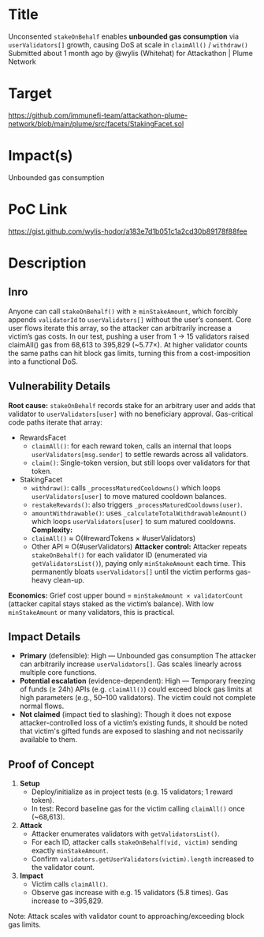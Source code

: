 # Title

Unconsented `stakeOnBehalf` enables **unbounded gas consumption** via `userValidators[]` growth, causing DoS at scale in `claimAll()` / `withdraw()`
Submitted about 1 month ago by @wylis (Whitehat) for Attackathon | Plume Network

# Target

https://github.com/immunefi-team/attackathon-plume-network/blob/main/plume/src/facets/StakingFacet.sol

# Impact(s)

Unbounded gas consumption

# PoC Link

https://gist.github.com/wylis-hodor/a183e7d1b051c1a2cd30b89178f88fee

# Description

## Inro
Anyone can call `stakeOnBehalf()` with ≥ `minStakeAmount`, which forcibly appends `validatorId` to `userValidators[]` without the user’s consent. Core user flows iterate this array, so the attacker can arbitrarily increase a victim’s gas costs. In our test, pushing a user from 1 → 15 validators raised claimAll() gas from 68,613 to 395,829 (~5.77×). At higher validator counts the same paths can hit block gas limits, turning this from a cost-imposition into a functional DoS.

## Vulnerability Details
**Root cause:** `stakeOnBehalf` records stake for an arbitrary user and adds that validator to `userValidators[user]` with no beneficiary approval. Gas-critical code paths iterate that array:
* RewardsFacet
   * `claimAll()`: for each reward token, calls an internal that loops `userValidators[msg.sender]` to settle rewards across all validators.
   * `claim()`: Single-token version, but still loops over validators for that token.
* StakingFacet
   * `withdraw()`: calls `_processMaturedCooldowns()` which loops `userValidators[user]` to move matured cooldown balances.
   * `restakeRewards()`: also triggers `_processMaturedCooldowns(user)`.
   * `amountWithdrawable()`: uses `_calculateTotalWithdrawableAmount()` which loops `userValidators[user]` to sum matured cooldowns.
**Complexity:**
   * `claimAll()` ≈ O(#rewardTokens × #userValidators)
   * Other API ≈ O(#userValidators)
**Attacker control:**
Attacker repeats `stakeOnBehalf()` for each validator ID (enumerated via `getValidatorsList()`), paying only `minStakeAmount` each time. This permanently bloats `userValidators[]` until the victim performs gas-heavy clean-up.

**Economics:**
Grief cost upper bound = `minStakeAmount × validatorCount` (attacker capital stays staked as the victim’s balance). With low `minStakeAmount` or many validators, this is practical.

## Impact Details
* **Primary** (defensible): High — Unbounded gas consumption
The attacker can arbitrarily increase `userValidators[]`.  Gas scales linearly across multiple core functions.
* **Potential escalation** (evidence-dependent): High — Temporary freezing of funds (≥ 24h)
APIs (e.g. `claimAll()`) could exceed block gas limits at high parameters (e.g., 50–100 validators).  The victim could not complete normal flows.
* **Not claimed** (impact tied to slashing): Though it does not expose attacker-controlled loss of a victim’s existing funds, it should be noted that victim's gifted funds are exposed to slashing and not necissarily available to them.

## Proof of Concept
1. **Setup**
   * Deploy/initialize as in project tests (e.g. 15 validators; 1 reward token).
   * In test: Record baseline gas for the victim calling `claimAll()` once (~68,613).
2. **Attack**
   * Attacker enumerates validators with `getValidatorsList()`.
   * For each ID, attacker calls `stakeOnBehalf(vid, victim)` sending exactly `minStakeAmount`.
   * Confirm `validators.getUserValidators(victim).length` increased to the validator count.
3. **Impact**
   * Victim calls `claimAll()`.
   * Observe gas increase with e.g. 15 validators (5.8 times).  Gas increase to ~395,829.

Note: Attack scales with validator count to approaching/exceeding block gas limits.

